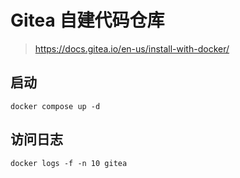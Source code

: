 # Gitea 自建代码仓库

> https://docs.gitea.io/en-us/install-with-docker/

## 启动

```shell
docker compose up -d
```

## 访问日志

```shell
docker logs -f -n 10 gitea
```
